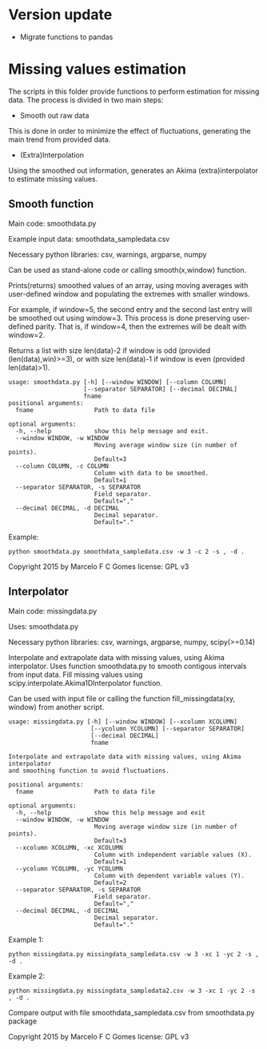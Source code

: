 # Version update
- Migrate functions to pandas

# Missing values estimation
The scripts in this folder provide functions to perform estimation for missing data.
The process is divided in two main steps:
- Smooth out raw data

This is done in order to minimize the effect of fluctuations, generating the main trend from provided data.
- (Extra)Interpolation

Using the smoothed out information, generates an Akima (extra)interpolator to estimate missing values.

## Smooth function
Main code:
smoothdata.py

Example input data:
smoothdata_sampledata.csv

Necessary python libraries:
csv, warnings, argparse, numpy

Can be used as stand-alone code or calling smooth(x,window) function.

Prints(returns) smoothed values of an array, using moving averages with user-defined window and populating the extremes with smaller windows.

For example, if window=5, the second entry and the second last entry will be smoothed out using window=3. This process is done preserving user-defined parity. That is, if window=4, then the extremes will be dealt with window=2.

Returns a list with size len(data)-2 if window is odd (provided (len(data),win)>=3),
or with size len(data)-1 if window is even (provided len(data)>1).

```
usage: smoothdata.py [-h] [--window WINDOW] [--column COLUMN]
                     [--separator SEPARATOR] [--decimal DECIMAL]
                     fname
positional arguments:
  fname                 Path to data file

optional arguments:
  -h, --help            show this help message and exit.
  --window WINDOW, -w WINDOW
                        Moving average window size (in number of points).
                        Default=3
  --column COLUMN, -c COLUMN
                        Column with data to be smoothed.
                        Default=1
  --separator SEPARATOR, -s SEPARATOR
                        Field separator.
                        Default=","
  --decimal DECIMAL, -d DECIMAL
                        Decimal separator.
                        Default="."
```

Example:
```
python smoothdata.py smoothdata_sampledata.csv -w 3 -c 2 -s , -d .
```

Copyright 2015 by Marcelo F C Gomes
license: GPL v3

## Interpolator
Main code:
missingdata.py

Uses:
smoothdata.py

Necessary python libraries:
csv, warnings, argparse, numpy, scipy(>=0.14)

Interpolate and extrapolate data with missing values, using Akima interpolator.
Uses function smoothdata.py to smooth contigous intervals from input data.
Fill missing values using scipy.interpolate.Akima1DInterpolator function.

Can be used with input file or calling the function fill_missingdata(xy, window)
from another script.

```
usage: missingdata.py [-h] [--window WINDOW] [--xcolumn XCOLUMN]
                       [--ycolumn YCOLUMN] [--separator SEPARATOR]
                       [--decimal DECIMAL]
                       fname

Interpolate and extrapolate data with missing values, using Akima interpolator
and smoothing function to avoid fluctuations.

positional arguments:
  fname                 Path to data file

optional arguments:
  -h, --help            show this help message and exit
  --window WINDOW, -w WINDOW
                        Moving average window size (in number of points).
                        Default=3
  --xcolumn XCOLUMN, -xc XCOLUMN
                        Column with independent variable values (X).
                        Default=1
  --ycolumn YCOLUMN, -yc YCOLUMN
                        Column with dependent variable values (Y).
                        Default=2
  --separator SEPARATOR, -s SEPARATOR
                        Field separator.
                        Default=","
  --decimal DECIMAL, -d DECIMAL
                        Decimal separator.
                        Default="."
```

Example 1:
```
python missingdata.py missingdata_sampledata.csv -w 3 -xc 1 -yc 2 -s , -d .
```

Example 2:
```
python missingdata.py missingdata_sampledata2.csv -w 3 -xc 1 -yc 2 -s , -d .
```
Compare output with file smoothdata_sampledata.csv from smoothdata.py package

Copyright 2015 by Marcelo F C Gomes
license: GPL v3
